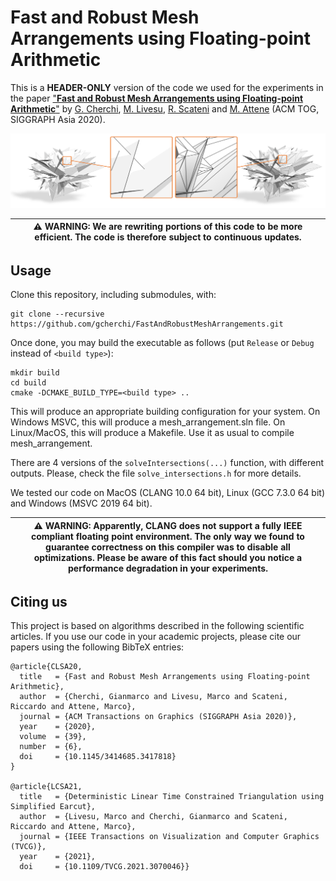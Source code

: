 # Fast and Robust Mesh Arrangements using Floating-point Arithmetic

This is a **HEADER-ONLY** version of the code we used for the experiments in the paper ["**Fast and Robust Mesh Arrangements using Floating-point Arithmetic**"](https://dl.acm.org/doi/abs/10.1145/3414685.3417818) by [G. Cherchi](http://www.gianmarcocherchi.com), [M. Livesu](http://pers.ge.imati.cnr.it/livesu/), [R. Scateni](https://people.unica.it/riccardoscateni/) and [M. Attene](https://www.cnr.it/en/people/marco.attene) (ACM TOG, SIGGRAPH Asia 2020). 

<p align="center"><img src="teaser_img.png"></p>

|:warning: WARNING: We are rewriting portions of this code to be more efficient. The code is therefore subject to continuous updates. |
| --- |

## Usage
Clone this repository, including submodules, with:
```
git clone --recursive https://github.com/gcherchi/FastAndRobustMeshArrangements.git
```
Once done, you may build the executable as follows (put ``Release`` or ``Debug`` instead of ``<build type>``):
```
mkdir build
cd build
cmake -DCMAKE_BUILD_TYPE=<build type> ..
```
This will produce an appropriate building configuration for your system.
On Windows MSVC, this will produce a mesh_arrangement.sln file.
On Linux/MacOS, this will produce a Makefile. 
Use it as usual to compile mesh_arrangement.

There are 4 versions of the ``solveIntersections(...)`` function, with different outputs. Please, check the file ``solve_intersections.h`` for more details.

We tested our code on MacOS (CLANG 10.0 64 bit), Linux (GCC 7.3.0 64 bit) and Windows (MSVC 2019 64 bit).

|:warning: WARNING: Apparently, CLANG does not support a fully IEEE compliant floating point environment. The only way we found to guarantee correctness on this compiler was to disable all optimizations. Please be aware of this fact should you notice a performance degradation in your experiments. |
| --- |

## Citing us
This project is based on algorithms described in the following scientific articles. If you use our code in your academic projects, please cite our papers using the following BibTeX entries:
```
@article{CLSA20,
  title   = {Fast and Robust Mesh Arrangements using Floating-point Arithmetic},
  author  = {Cherchi, Gianmarco and Livesu, Marco and Scateni, Riccardo and Attene, Marco},
  journal = {ACM Transactions on Graphics (SIGGRAPH Asia 2020)},
  year    = {2020},
  volume  = {39},
  number  = {6},
  doi     = {10.1145/3414685.3417818}
}

@article{LCSA21,
  title   = {Deterministic Linear Time Constrained Triangulation using Simplified Earcut},
  author  = {Livesu, Marco and Cherchi, Gianmarco and Scateni, Riccardo and Attene, Marco},
  journal = {IEEE Transactions on Visualization and Computer Graphics (TVCG)},
  year    = {2021},
  doi     = {10.1109/TVCG.2021.3070046}}
```


